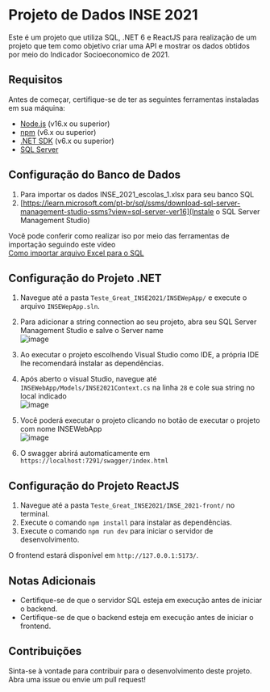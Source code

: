 
# Projeto de Dados INSE 2021

Este é um projeto que utiliza SQL, .NET 6 e ReactJS para realização de um projeto que tem como objetivo criar uma API e mostrar os dados obtidos por meio do Indicador Socioeconomico de 2021.

## Requisitos

Antes de começar, certifique-se de ter as seguintes ferramentas instaladas em sua máquina:

- [Node.js](https://nodejs.org/) (v16.x ou superior)
- [npm](https://www.npmjs.com/) (v6.x ou superior)
- [.NET SDK](https://dotnet.microsoft.com/download/dotnet/6.0) (v6.x ou superior)
- [SQL Server](https://www.microsoft.com/pt-br/sql-server/sql-server-downloads)

## Configuração do Banco de Dados

1. Para importar os dados INSE_2021_escolas_1.xlsx para seu banco SQL
2. [https://learn.microsoft.com/pt-br/sql/ssms/download-sql-server-management-studio-ssms?view=sql-server-ver16](Instale o SQL Server Management Studio)

Você pode conferir como realizar iso por meio das ferramentas de importação seguindo este vídeo <br/>
[Como importar arquivo Excel para o SQL](https://www.youtube.com/watch?v=hNI82TvS7Nk)

## Configuração do Projeto .NET

1. Navegue até a pasta `Teste_Great_INSE2021/INSEWepApp/` e execute o arquivo `INSEWepApp.sln`.
2. Para adicionar a string connection ao seu projeto, abra seu SQL Server Management Studio e salve o Server name </br> ![image](https://github.com/JefteMartins/Teste_Great_INSE2021/assets/36806973/b7502e50-1657-4f11-914d-cd42eb87e517)
4. Ao executar o projeto escolhendo Visual Studio como IDE, a própria IDE lhe recomendará instalar as dependências.
5. Após aberto o visual Studio, navegue até `INSEWebApp/Models/INSE2021Context.cs` na linha `28` e cole sua string no local indicado </br> ![image](https://github.com/JefteMartins/Teste_Great_INSE2021/assets/36806973/ccde2076-b233-45b2-8453-33cbf0f72aa7)

6. Você poderá executar o projeto clicando no botão de executar o projeto com nome INSEWebApp </br> ![image](https://github.com/JefteMartins/Teste_Great_INSE2021/assets/36806973/917406a6-3bf5-4eb0-adf3-a90eae50c71b)
7. O swagger abrirá automaticamente em `https://localhost:7291/swagger/index.html`


## Configuração do Projeto ReactJS

1. Navegue até a pasta `Teste_Great_INSE2021/INSE_2021-front/` no terminal.
2. Execute o comando `npm install` para instalar as dependências.
3. Execute o comando `npm run dev` para iniciar o servidor de desenvolvimento.

O frontend estará disponível em `http://127.0.0.1:5173/`.

## Notas Adicionais

- Certifique-se de que o servidor SQL esteja em execução antes de iniciar o backend.
- Certifique-se de que o backend esteja em execução antes de iniciar o frontend.

## Contribuições

Sinta-se à vontade para contribuir para o desenvolvimento deste projeto. Abra uma issue ou envie um pull request!

